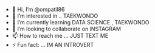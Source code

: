 - 👋 Hi, I’m @ompatil86
- 👀 I’m interested in .. TAEKWONDO
- 🌱 I’m currently learning DATA SCIENCE , TAEKWONDO
- 💞️ I’m looking to collaborate on INSTAGRAM
- 📫 How to reach me ... JUST TEXT ME
- ⚡ Fun fact: ... IM AN INTROVERT 

<!---
ompatil86/ompatil86 is a ✨ special ✨ repository because its `README.md` (this file) appears on your GitHub profile.
You can click the Preview link to take a look at your changes.
--->
